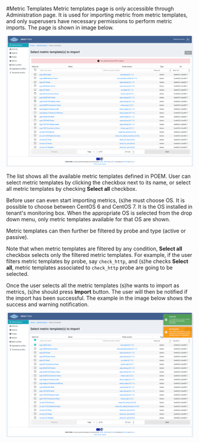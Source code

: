 #Metric Templates
Metric templates page is only accessible through Administration page. It is used for importing metric from metric templates, and only superusers have necessary permissions to perform metric imports. The page is shown in image below.

![Tenant Metric templates](figures/tenant_metric_templates.png)

The list shows all the available metric templates defined in POEM. User can select metric templates by clicking the checkbox next to its name, or select all metric templates by checking **Select all** checkbox. 

Before user can even start importing metrics, (s)he must choose OS. It is possible to choose between CentOS 6 and CentOS 7. It is the OS installed in tenant's monitoring box. When the appropriate OS is selected from the drop down menu, only metric templates available for that OS are shown.

Metric templates can then further be filtered by probe and type (active or passive).

Note that when metric templates are filtered by any condition, **Select all** checkbox selects only the filtered metric templates. For example, if the user filters metric templates by probe, say `check_http`, and (s)he checks **Select all**, metric templates associated to `check_http` probe are going to be selected.

Once the user selects all the metric templates (s)he wants to import as metrics, (s)he should press **Import** button. The user will then be notified if the import has been successful. The example in the image below shows the success and warning notification.

![Tenant Metric Templates Notification](figures/tenant_metric_templates_notification.png)
